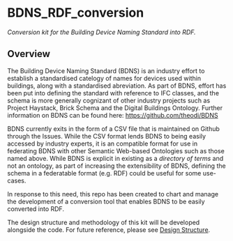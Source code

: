 # BDNS_RDF_conversion
_Conversion kit for the Building Device Naming Standard into RDF._

## Overview
The Building Device Naming Standard (BDNS) is an industry effort to establish a standardised catelogy of names for devices used within buildings, along with a standardised abreviation. As part of BDNS, effort has been put into defining the standard with reference to IFC classes, and the schema is more generally cognizant of other industry projects such as Project Haystack, Brick Schema and the Digital Buildings Ontology. Further information on BDNS can be found here: https://github.com/theodi/BDNS

BDNS currently exits in the form of a CSV file that is maintained on Github through the Issues. While the CSV format lends BDNS to being easily accessed by industry experts, it is an compatible format for use in federating BDNS with other Semantic Web-based Ontologies such as those named above. While BDNS is explicit in existing as a _directory of terms_ and not an ontology, as part of increasing the extensibility of BDNS, defining the schema in a federatable format (e.g. RDF) could be useful for some use-cases. 

In response to this need, this repo has been created to chart and manage the development of a conversion tool that enables BDNS to be easily converted into RDF.

The design structure and methodology of this kit will be developed alongside the code. For future reference, please see [Design Structure](https://github.com/Beaneebar/BDNS_RDF_conversion/blob/main/Design_Structure.md). 
